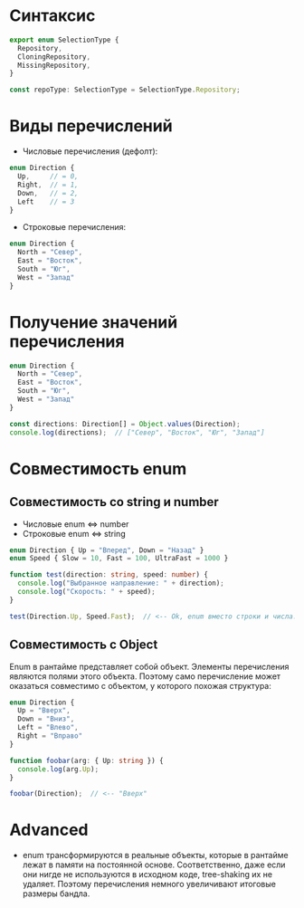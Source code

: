 # Синтаксис

```typescript
export enum SelectionType {
  Repository,
  CloningRepository,
  MissingRepository,
}

const repoType: SelectionType = SelectionType.Repository;
```

# Виды перечислений

* Числовые перечисления (дефолт):

```typescript
enum Direction {
  Up,     // = 0,
  Right,  // = 1,
  Down,   // = 2,
  Left    // = 3
}
```

* Строковые перечисления:

```typescript
enum Direction {
  North = "Север",
  East = "Восток",
  South = "Юг",
  West = "Запад"
}
```

# Получение значений перечисления

```typescript
enum Direction {
  North = "Север",
  East = "Восток",
  South = "Юг",
  West = "Запад"
}

const directions: Direction[] = Object.values(Direction);
console.log(directions);  // ["Север", "Восток", "Юг", "Запад"]
```

# Совместимость enum 

## Совместимость со string и number

* Числовые enum <=> number
* Строковые enum <=> string

```typescript
enum Direction { Up = "Вперед", Down = "Назад" }
enum Speed { Slow = 10, Fast = 100, UltraFast = 1000 }

function test(direction: string, speed: number) {
  console.log("Выбранное направление: " + direction);
  console.log("Скорость: " + speed);
}

test(Direction.Up, Speed.Fast);  // <-- Ok, enum вместо строки и числа.
```

## Совместимость с Object

Enum в рантайме представляет собой объект. Элементы перечисления являются полями этого объекта. Поэтому само перечисление может оказаться совместимо с объектом, у которого похожая структура:

```typescript
enum Direction {
  Up = "Вверх",
  Down = "Вниз",
  Left = "Влево",
  Right = "Вправо"
}

function foobar(arg: { Up: string }) {
  console.log(arg.Up);
}

foobar(Direction);  // <-- "Вверх"
```

# Advanced

* enum трансформируются в реальные объекты, которые в рантайме лежат в памяти на постоянной основе. Соответственно, даже если они нигде не используются в исходном коде, tree-shaking их не удаляет. Поэтому перечисления немного увеличивают итоговые размеры бандла.

